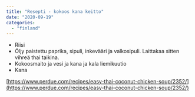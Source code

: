 ```yaml
---
title: "Resepti - kokoos kana keitto"
date: "2020-09-19"
categories: 
  - "finland"
---
```


- Riisi
- Öljy paistettu paprika, sipuli, inkevääri ja valkosipuli. Laittakaa sitten vihreä thai taikina.
- Kokoosmaito ja vesi ja kana ja kala liemikuutio
- Kana

[https://www.perdue.com/recipes/easy-thai-coconut-chicken-soup/2352/](https://www.perdue.com/recipes/easy-thai-coconut-chicken-soup/2352/)
